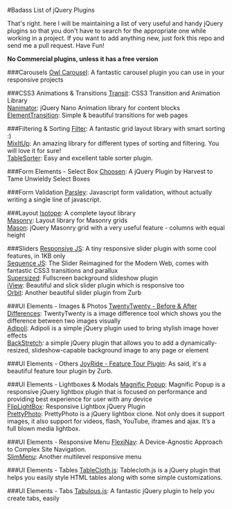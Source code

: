 #Badass List of jQuery Plugins

That's right. here I will be maintaining a list of very useful and handy jQuery plugins so that you don't have to search for the appropriate one while working in a project. If you want to add anything new, just fork this repo and send me a pull request. Have Fun!

**No Commercial plugins, unless it has a free version**



###Carousels
[Owl Carousel](http://owlgraphic.com/owlcarousel/): A fantastic carousel plugin you can use in your responsive projects

###CSS3 Animations & Transitions
[Transit](http://ricostacruz.com/jquery.transit/): CSS3 Transition and Animation Library  
[Nanimator](http://github.com/hasinhayder/Nanimator): jQuery Nano Animation library for content blocks  
[ElementTransition](http://dan-silver.github.io/ElementTransitions.js/): Simple & beautiful transitions for web pages

###Filtering & Sorting
[Filter](http://www.jscraft.net/plugins/filters.html): A fantastic grid layout library with smart sorting :)  
[MixItUp](http://mixitup.io/): An amazing library for different types of sorting and filtering. You will love it for sure!  
[TableSorter](http://tablesorter.com/docs/): Easy and excellent table sorter plugin.

###Form Elements - Select Box
[Choosen](http://harvesthq.github.io/chosen): A jQuery Plugin by Harvest to Tame Unwieldy Select Boxes


###Form Validation
[Parsley](https://github.com/guillaumepotier/Parsley.js): Javascript form validation, without actually writing a single line of javascript.
 

###Layout
[Isotope](http://isotope.metafizzy.co/): A complete layout library  
[Masonry](http://masonry.desandro.com/): Layout library for Masonry grids  
[Mason](https://github.com/DrewDahlman/Mason): jQuery Masonry grid with a very useful feature - columns with equal height  


###Sliders
[Responsive JS](http://responsive-slides.viljamis.com): A tiny responsive slider plugin with some cool features, in 1KB only  
[Sequence JS](http://www.sequencejs.com/): The Slider Reimagined for the Modern Web, comes with fantastic CSS3 transitions and parallux  
[Supersized](http://buildinternet.com/project/supersized): Fullscreen background slideshow plugin  
[iView](http://iprodev.com/iview/): Beautiful and slick slider plugin which is responsive too  
[Orbit](https://github.com/zurb/orbit): Another beautiful slider plugin from Zurb

###UI Elements - Images & Photos
[TwentyTwenty - Before & After Differences](http://zurb.com/playground/twentytwenty): TwentyTwenty is a image difference tool which shows you the difference between two images visually  
[Adipoli](http://cube3x.com/adipoli-jquery-image-hover-plugin/): Adipoli is a simple jQuery plugin used to bring stylish image hover effects  
[BackStretch](http://srobbin.com/jquery-plugins/backstretch/): a simple jQuery plugin that allows you to add a dynamically-resized, slideshow-capable background image to any page or element

###UI Elements - Others
[JoyRide - Feature Tour Plugin](http://zurb.com/playground/jquery-joyride-feature-tour-plugin): As said, it's a beautiful feature tour plugin by Zurb.

###UI Elements - Lightboxes & Modals
[Magnific Popup](http://dimsemenov.com/plugins/magnific-popup/): Magnific Popup is a responsive jQuery lightbox plugin that is focused on performance and providing best experience for user with any device  
[FlipLightBox](http://flipgallery.net/fliplightbox.html): Responsive Lightbox jQuery Plugin  
[PrettyPhoto](http://www.no-margin-for-errors.com/projects/prettyphoto-jquery-lightbox-clone/): PrettyPhoto is a jQuery lightbox clone. Not only does it support images, it also support for videos, flash, YouTube, iframes and ajax. It’s a full blown media lightbox.



###UI Elements - Responsive Menu
[FlexiNav](http://jasonweaver.name/lab/flexiblenavigation/): A Device-Agnostic Approach to Complex Site Navigation.   
[SlimMenu](http://adnantopal.github.io/slimmenu): Another multilevel responsive menu

###UI Elements - Tables
[TableCloth.js](http://tableclothjs.com/): Tablecloth.js is a jQuery plugin that helps you easily style HTML tables along with some simple customizations.

###UI Elements - Tabs
[Tabulous.js](http://git.aaronlumsden.com/tabulous.js): A fantastic jQuery plugin to help you create tabs, easily
